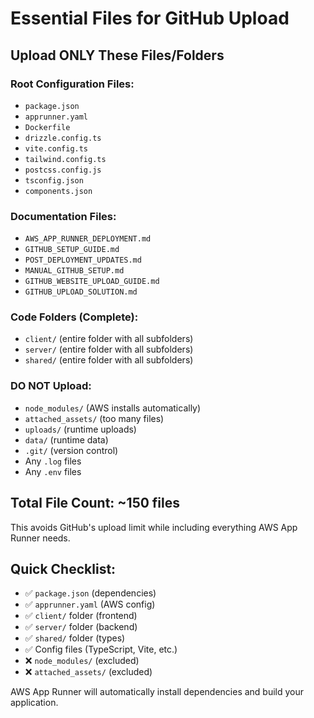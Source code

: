 # Essential Files for GitHub Upload

## Upload ONLY These Files/Folders

### Root Configuration Files:
- `package.json`
- `apprunner.yaml`
- `Dockerfile`
- `drizzle.config.ts`
- `vite.config.ts`
- `tailwind.config.ts`
- `postcss.config.js`
- `tsconfig.json`
- `components.json`

### Documentation Files:
- `AWS_APP_RUNNER_DEPLOYMENT.md`
- `GITHUB_SETUP_GUIDE.md`
- `POST_DEPLOYMENT_UPDATES.md`
- `MANUAL_GITHUB_SETUP.md`
- `GITHUB_WEBSITE_UPLOAD_GUIDE.md`
- `GITHUB_UPLOAD_SOLUTION.md`

### Code Folders (Complete):
- `client/` (entire folder with all subfolders)
- `server/` (entire folder with all subfolders)  
- `shared/` (entire folder with all subfolders)

### DO NOT Upload:
- `node_modules/` (AWS installs automatically)
- `attached_assets/` (too many files)
- `uploads/` (runtime uploads)
- `data/` (runtime data)
- `.git/` (version control)
- Any `.log` files
- Any `.env` files

## Total File Count: ~150 files
This avoids GitHub's upload limit while including everything AWS App Runner needs.

## Quick Checklist:
- ✅ `package.json` (dependencies)
- ✅ `apprunner.yaml` (AWS config)
- ✅ `client/` folder (frontend)
- ✅ `server/` folder (backend)
- ✅ `shared/` folder (types)
- ✅ Config files (TypeScript, Vite, etc.)
- ❌ `node_modules/` (excluded)
- ❌ `attached_assets/` (excluded)

AWS App Runner will automatically install dependencies and build your application.
